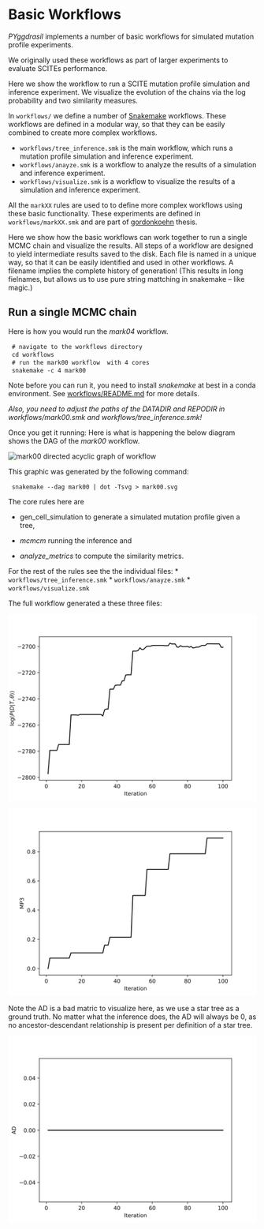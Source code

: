 # Basic Workflows

*PYggdrasil* implements a number of basic workflows for simulated
mutation profile experiments.

We originally used these workflows as part of larger experiments to
evaluate SCITEs performance.

Here we show the workflow to run a SCITE mutation profile simulation and
inference experiment. We visualize the evolution of the chains via the
log probability and two similarity measures.

In `workflows/` we define a number of
[Snakemake](https://snakemake.readthedocs.io/en/stable/) workflows.
These workflows are defined in a modular way, so that they can be easily
combined to create more complex workflows.

- `workflows/tree_inference.smk` is the main workflow, which runs a
  mutation profile simulation and inference experiment.
- `workflows/anayze.smk` is a workflow to analyze the results of a
  simulation and inference experiment.
- `workflows/visualize.smk` is a workflow to visualize the results of a
  simulation and inference experiment.

All the `markXX` rules are used to to define more complex workflows
using these basic functionality. These experiments are defined in
`workflows/markXX.smk` and are part of
[gordonkoehn](https://github.com/gordonkoehn) thesis.

Here we show how the basic workflows can work together to run a single
MCMC chain and visualize the results. All steps of a workflow are
designed to yield intermediate results saved to the disk. Each file is
named in a unique way, so that it can be easily identified and used in
other workflows. A filename implies the complete history of generation!
(This results in long fielnames, but allows us to use pure string
mattching in snakemake – like magic.)

## Run a single MCMC chain

Here is how you would run the *mark04* workflow.

``` {zsh}
 # navigate to the workflows directory
 cd workflows
 # run the mark00 workflow  with 4 cores
 snakemake -c 4 mark00
```

Note before you can run it, you need to install *snakemake* at best in a
conda environment. See
[workflows/README.md](https://github.com/cbg-ethz/PYggdrasil/blob/main/workflows/README.md)
for more details.

*Also, you need to adjust the paths of the *DATADIR* and *REPODIR* in
*workflows/mark00.smk* and *workflows/tree_inference.smk*!*

Once you get it running: Here is what is happening the below diagram
shows the DAG of the *mark00* workflow.

![mark00 directed acyclic graph of
workflow](basicWorkflows_files/dag_mark00.png)

This graphic was generated by the following command:

``` {zsh}
 snakemake --dag mark00 | dot -Tsvg > mark00.svg
```

The core rules here are

- gen_cell_simulation to generate a simulated mutation profile given a
  tree,

- *mcmcm* running the inference and

- *analyze_metrics* to compute the similarity metrics.

For the rest of the rules see the the individual files: \*
`workflows/tree_inference.smk` \* `workflows/anayze.smk` \*
`workflows/visualize.smk`

The full workflow generated a these three files:

![mark00 log-prob evolution](basicWorkflows_files/log_prob.svg)

![mark00 MP3 evolution](basicWorkflows_files/MP3.svg)

Note the AD is a bad matric to visualize here, as we use a star tree as
a ground truth. No matter what the inference does, the AD will always be
0, as no ancestor-descendant relationship is present per definition of a
star tree.

![mark00 AD evolution](basicWorkflows_files/AD.svg)
